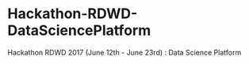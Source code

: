 # Hackathon-RDWD-DataSciencePlatform
Hackathon RDWD 2017 (June 12th - June 23rd) : Data Science Platform